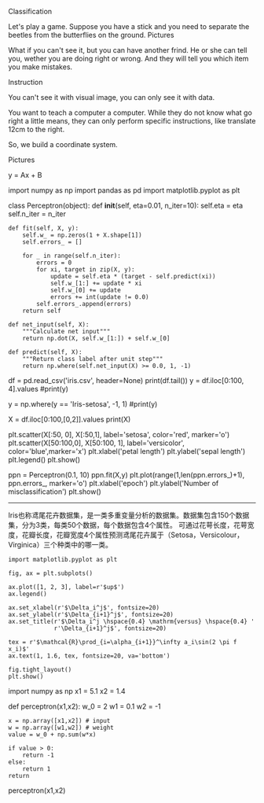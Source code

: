 Classification

Let's play a game. Suppose you have a stick and you need to separate the beetles from the butterflies on the ground.
Pictures

What if you can't see it, but you can have another frind. He or she can tell you, wether you are doing right or wrong. And they will tell you which item you make mistakes.

Instruction

You can't see it with visual image, you can only see it with data.

You want to teach a computer a computer. While they do not know what go right a little means, they can only perform specific instructions, like translate 12cm to the right.

So, we build a coordinate system.

Pictures

 y = Ax + B
 
 
 
 
 
import numpy as np
import pandas as pd
import matplotlib.pyplot as plt

class Perceptron(object):
    def __init__(self, eta=0.01, n_iter=10):
        self.eta = eta
        self.n_iter = n_iter

    def fit(self, X, y):
        self.w_ = np.zeros(1 + X.shape[1])
        self.errors_ = []

        for _ in range(self.n_iter):
            errors = 0
            for xi, target in zip(X, y):
                update = self.eta * (target - self.predict(xi))
                self.w_[1:] += update * xi
                self.w_[0] += update
                errors += int(update != 0.0)
            self.errors_.append(errors)
        return self

    def net_input(self, X):
        """Calculate net input"""
        return np.dot(X, self.w_[1:]) + self.w_[0]

    def predict(self, X):
        """Return class label after unit step"""
        return np.where(self.net_input(X) >= 0.0, 1, -1)


df = pd.read_csv('iris.csv', header=None)
print(df.tail())
y = df.iloc[0:100, 4].values
#print(y)

y = np.where(y == 'Iris-setosa', -1, 1)
#print(y)

X = df.iloc[0:100,[0,2]].values
print(X)

plt.scatter(X[:50, 0], X[:50,1], label='setosa', color='red', marker='o')
plt.scatter(X[50:100,0], X[50:100, 1], label='versicolor', color='blue',marker='x')
plt.xlabel('petal length')
plt.ylabel('sepal length')
plt.legend()
plt.show()

ppn = Perceptron(0.1, 10)
ppn.fit(X,y)
plt.plot(range(1,len(ppn.errors_)+1), ppn.errors_, marker='o')
plt.xlabel('epoch')
plt.ylabel('Number of misclassification')
plt.show()


---

Iris也称鸢尾花卉数据集，是一类多重变量分析的数据集。数据集包含150个数据集，分为3类，每类50个数据，每个数据包含4个属性。
可通过花萼长度，花萼宽度，花瓣长度，花瓣宽度4个属性预测鸢尾花卉属于（Setosa，Versicolour，Virginica）三个种类中的哪一类。


```
import matplotlib.pyplot as plt

fig, ax = plt.subplots()

ax.plot([1, 2, 3], label=r'$up$')
ax.legend()

ax.set_xlabel(r'$\Delta_i^j$', fontsize=20)
ax.set_ylabel(r'$\Delta_{i+1}^j$', fontsize=20)
ax.set_title(r'$\Delta_i^j \hspace{0.4} \mathrm{versus} \hspace{0.4} '
             r'\Delta_{i+1}^j$', fontsize=20)

tex = r'$\mathcal{R}\prod_{i=\alpha_{i+1}}^\infty a_i\sin(2 \pi f x_i)$'
ax.text(1, 1.6, tex, fontsize=20, va='bottom')

fig.tight_layout()
plt.show()
```

import numpy as np
x1 = 5.1 
x2 = 1.4

def perceptron(x1,x2):
    w_0 = 2
    w1 = 0.1
    w2 = -1

    x = np.array([x1,x2]) # input
    w = np.array([w1,w2]) # weight 
    value = w_0 + np.sum(w*x)
    
    if value > 0:
        return -1
    else:
        return 1
    return 

perceptron(x1,x2)